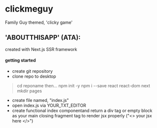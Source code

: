 # clickmeguy
Family Guy themed, 'clicky game'

## 'ABOUTTHISAPP' (ATA):
created with Next.js SSR framework

#### getting started
* create git repository
* clone repo to desktop
 > cd reponame
 then...
 > npm init -y
 > npm i --save react react-dom next
 > mkdir pages
 * create file named, "index.js"
 * open index.js via YOUR_TXT_EDITOR
 * create functional index componentand return a div tag or empty block as your main closing fragment tag to render jsx properly ("<> your jsx here </>") 

